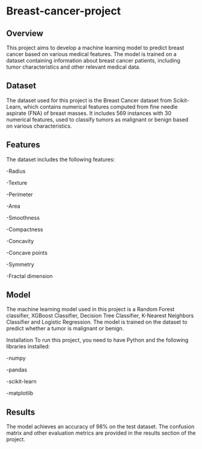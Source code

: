 # Breast-cancer-project


## Overview
This project aims to develop a machine learning model to predict breast cancer based on various medical features. The model is trained on a dataset containing information about breast cancer patients, including tumor characteristics and other relevant medical data.

## Dataset
The dataset used for this project is the Breast Cancer dataset from Scikit-Learn, which contains numerical features computed from fine needle aspirate (FNA) of breast masses. It includes 569 instances with 30 numerical features, used to classify tumors as malignant or benign based on various characteristics.

## Features
The dataset includes the following features:

-Radius

-Texture

-Perimeter

-Area

-Smoothness

-Compactness

-Concavity

-Concave points

-Symmetry

-Fractal dimension

## Model

The machine learning model used in this project is a Random Forest classifier, XGBoost Classifier, Decision Tree Classifier, K-Nearest Neighbors Classifier and Logistic Regression. The model is trained on the dataset to predict whether a tumor is malignant or benign.

Installation
To run this project, you need to have Python and the following libraries installed:

-numpy

-pandas

-scikit-learn

-matplotlib


## Results
The model achieves an accuracy of 98% on the test dataset. The confusion matrix and other evaluation metrics are provided in the results section of the project.
